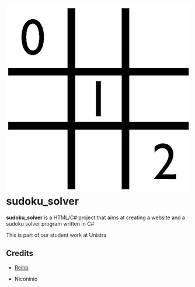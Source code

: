 # ![image](logo2.png) sudoku_solver

**sudoku_solver** is a HTML/C# project that aims at creating a website and a sudoku solver program written in C#

This is part of our student work at Unistra

## Credits

* [Reihb](https://github.com/Reihb)

* Niconinio